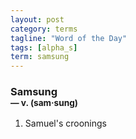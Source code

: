 ```yaml
---
layout: post
category: terms
tagline: "Word of the Day"
tags: [alpha_s]
term: samsung
---
```


<h3>Samsung<br/> <small>&mdash; v. (sam<span>&middot;</span>sung)</small></h3>
<p><ol>
<li>Samuel's croonings</li>
</ol></p>
